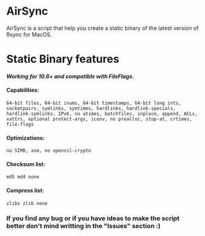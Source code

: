 # AirSync
AirSync is a script that help you create a static binary of the latest version of Rsync for MacOS.

# Static Binary features
#### _Working for 10.6+ and compatible with FileFlags._
#### Capabilities:
    64-bit files, 64-bit inums, 64-bit timestamps, 64-bit long ints,
    socketpairs, symlinks, symtimes, hardlinks, hardlink-specials,
    hardlink-symlinks, IPv6, no atimes, batchfiles, inplace, append, ACLs,
    xattrs, optional protect-args, iconv, no prealloc, stop-at, crtimes,
    file-flags
#### Optimizations:
    no SIMD, asm, no openssl-crypto
#### Checksum list:
    md5 md4 none
#### Compress list:
    zlibx zlib none

### If you find any bug or if you have ideas to make the script better don't mind writting in the "Issues" section :)
